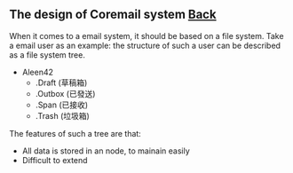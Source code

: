 ## The design of Coremail system	[Back](./../coremail.md)

When it comes to a email system, it should be based on a file system. Take a email user as an example: the structure of such a user can be described as a file system tree.

- Aleen42
    - .Draft (草稿箱)
    - .Outbox (已發送)
    - .Span (已接收)
    - .Trash (垃圾箱)

The features of such a tree are that:

- All data is stored in an node, to mainain easily
- Difficult to extend
